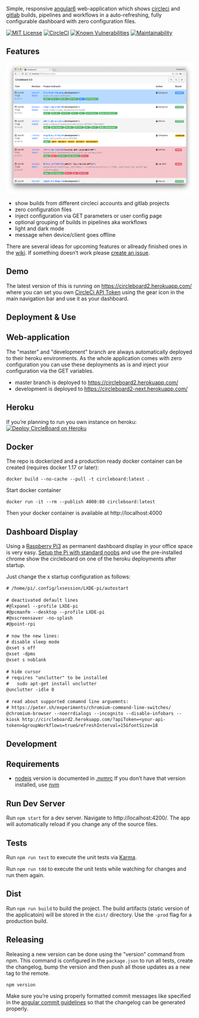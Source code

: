 Simple, responsive [angular6](https://angular.io/) web-application which shows [circleci](https://circleci.com) and [gitlab](https://gitlab.com/) builds, pipelines and workflows in a auto-refreshing, fully configurable dashboard with zero configuration files.

[![MIT License](https://badges.frapsoft.com/os/mit/mit.svg?v=102)](https://github.com/ellerbrock/open-source-badge/)
[![CircleCI](https://circleci.com/gh/Ephigenia/circleboard2.svg?style=svg)](https://circleci.com/gh/Ephigenia/circleboard2)
[![Known Vulnerabilities](https://snyk.io/test/github/ephigenia/circleboard2/badge.svg)](https://snyk.io/test/github/ephigenia/circleboard2)
[![Maintainability](https://api.codeclimate.com/v1/badges/9758387a89d50689876d/maintainability)](https://codeclimate.com/github/Ephigenia/circleboard2/maintainability)


Features
-------------------------------------------------------------------------------
![Screenshot of Circleboard in Action from 2018-01-18](https://raw.githubusercontent.com/Ephigenia/circleboard2/master/screenshot.png)

- show builds from different circleci accounts and gitlab projects
- zero configuration files
- inject configuration via GET parameters or user config page
- optional grouping of builds in pipelines aka workflows
- light and dark mode
- message when device/client goes offline

There are several ideas for upcoming features or allready finished ones in the  [wiki](https://github.com/Ephigenia/circleboard2/wiki). If something doesn’t work please [create an issue](https://github.com/ephigenia/circleboard2/issues).


Demo
-------------------------------------------------------------------------------
The latest version of this is running on https://circleboard2.herokuapp.com/ where you can set you own [CircleCi API Token](https://circleci.com/account/api) using the gear icon in the main navigation bar and use it as your dashboard.


Deployment & Use
-------------------------------------------------------------------------------

## Web-application

The "master" and "development" branch are always automatically deployed to their heroku environments. As the whole application comes with zero configuration you can use these deployments as is and inject your configuration via the GET variables.

- master branch is deployed to https://circleboard2.herokuapp.com/
- development is deployed to https://circleboard2-next.herokuapp.com/

## Heroku

If you’re planning to run you own instance on heroku:
[![Deploy CircleBoard on Heroku](https://www.herokucdn.com/deploy/button.svg)](https://heroku.com/deploy)

## Docker

The repo is dockerized and a production ready docker container can be created (requires docker 1.17 or later):

    docker build --no-cache --pull -t circleboard:latest .

Start docker container

    docker run -it --rm --publish 4000:80 circleboard:latest

Then your docker container is available at http://localhost:4000

## Dashboard Display

Using a [Raspberry Pi3](https://www.raspberrypi.org) as permanent dashboard display in your office space is very easy. [Setup the Pi with standard noobs](https://www.raspberrypi.org/documentation/installation/noobs.md) and use the pre-installed chrome show the circleboard on one of the heroku deployments after startup.

Just change the x startup configuration as follows:

```
# /home/pi/.config/lxsession/LXDE-pi/autostart

# deactivated default lines
#@lxpanel --profile LXDE-pi
#@pcmanfm --desktop --profile LXDE-pi
#@xscreensaver -no-splash
#@point-rpi

# now the new lines:
# disable sleep mode
@xset s off
@xset -dpms
@xset s noblank

# hide cursor
# requires "unclutter" to be installed
#   sudo apt-get install unclutter
@unclutter -idle 0

# read about supported comamnd line arguemnts:
# https://peter.sh/experiments/chromium-command-line-switches/
@chromium-browser --noerrdialogs --incognito --disable-infobars --kiosk http://circleboard2.herokuapp.com/?apiToken=<your-api-token>&groupWorkflows=true&refreshInterval=15&fontSize=18
```


Development
-------------------------------------------------------------------------------

## Requirements

- [nodejs](https://nodejs.org/en/) version is documented in [.nvmrc](.nvmrc)
If you don’t have that version installed, use [nvm](https://github.com/creationix/nvm)

## Run Dev Server

Run `npm start` for a dev server. Navigate to http://localhost:4200/. The app will automatically reload if you change any of the source files.


Tests
-------------------------------------------------------------------------------

Run `npm run test` to execute the unit tests via [Karma](https://karma-runner.github.io).

Run `npm run tdd` to execute the unit tests while watching for changes and run them again.


Dist
-------------------------------------------------------------------------------
Run `npm run build` to build the project. The build artifacts (static version of the applicatoin) will be stored in the `dist/` directory. Use the `-prod` flag for a production build.


Releasing
-------------------------------------------------------------------------------
Releasing a new version can be done using the "version" command from npm. This command is configured in the `package.json` to run all tests, create the changelog, bump the version and then push all those updates as a new tag to the remote.

    npm version

Make sure you’re using properly formatted commit messages like specified in the [angular commit guidelines](https://github.com/angular/angular.js/blob/master/CONTRIBUTING.md) so that the changelog can be generated properly.
